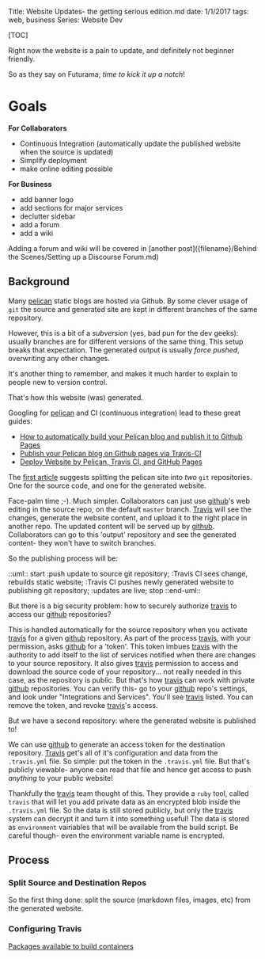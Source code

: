 Title:	Website Updates- the getting serious edition.md
date:	1/1/2017
tags:	web, business
Series:	Website Dev

[TOC]


Right now the website is a pain to update, and definitely not beginner friendly.

So as they say on Futurama, *time to kick it up a notch*!

# Goals #
**For Collaborators**

* Continuous Integration (automatically update the published website when the source is updated)
* Simplify deployment
* make online editing possible

**For Business**

* add banner logo
* add sections for major services
* declutter sidebar
* add a forum
* add a wiki

Adding a forum and wiki will be covered in [another post]({filename}/Behind the Scenes/Setting up a Discourse Forum.md)

## Background ##

Many [pelican] static blogs are hosted via Github. By some clever usage of `git` the source and generated site are kept in different branches of the same repository. 

However, this is a bit of a *subversion* (yes, bad pun for the dev geeks): usually branches are for different versions of the same thing. This setup breaks that expectation. The generated output is usually *force pushed*, overwriting any other changes.

It's another thing to remember, and makes it much harder to explain to people new to version control. 

That's how this website (was) generated.

Googling for [pelican] and CI (continuous integration) lead to these great guides:

* [How to automatically build your Pelican blog and publish it to Github Pages][zonca]
* [Publish your Pelican blog on Github pages via Travis-CI][leplatre]
* [Deploy Website by Pelican, Travis CI, and GitHub Pages][siongui]

The [first article][zonca] suggests splitting the pelican site into *two* `git` repositories. One for the source code, and one for the generated website.

Face-palm time ;-). Much simpler. Collaborators can just use [github]'s web editing in the source repo, on the default `master` branch. [Travis] will see the changes, generate the website content, and upload it to the right place in another repo. The updated content will be served up by [github]. Collaborators can go to this 'output' repository and see the generated content- they won't have to switch branches.

So the publishing process will be:

::uml::
start
:push update to source git repository;
:Travis CI sees change, rebuilds static website;
:Travis CI pushes newly generated website to publishing git repository;
:updates are live;
stop
::end-uml::

But there is a big security problem: how to securely authorize [travis] to access our [github] repositories?

This is handled automatically for the source repository when you activate [travis] for a given [github] repository. As part of the process [travis], with your permission, asks [github] for a 'token'. This token imbues [travis] with the authority to add itself to the list of services notified when there are changes to your source repository. It also gives [travis] permission to access and download the source code of your repository... not really needed in this case, as the repository is public. But that's how [travis] can work with private [github] repositories. You can verify this- go to your [github] repo's settings, and look under "Integrations and Services". You'll see [travis] listed. You can remove the token, and revoke [travis]'s access.

But we have a second repository: where the generated website is published to!

We can use [github] to generate an access token for the destination repository. [Travis] get's all of it's configuration and data from the `.travis.yml` file. So simple: put the token in the `.travis.yml` file. But that's publicly viewable- anyone can read that file and hence get access to push *anything* to your public website!

Thankfully the [travis] team thought of this. They provide a `ruby` tool, called `travis` that will let you add private data as an encrypted blob inside the `.travis.yml` file. So the data is still stored publicly, but only the [travis] system can decrypt it and turn it into something useful! The data is stored as `environment` vairiables that will be available from the build script. Be careful though- even the environment variable name is encrypted.

## Process ##

### Split Source and Destination Repos ###

So the first thing  done: split the source (markdown files, images, etc) from the generated website.


### Configuring Travis ###

[Packages available to build containers](https://github.com/travis-ci/apt-package-whitelist)

[pelican]: https://github.com/getpelican/pelican
[github]: https://github.com
[travis]: https://travis-ci.org
[zonca]: https://zonca.github.io/2013/09/automatically-build-pelican-and-publish-to-github-pages.html
[leplatre]: http://blog.mathieu-leplatre.info/publish-your-pelican-blog-on-github-pages-via-travis-ci.html
[siongui]: https://siongui.github.io/2016/01/05/deploy-website-by-pelican-travis-ci-github-pages/